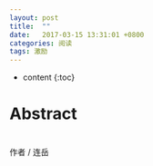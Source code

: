 ```yaml
---
layout: post
title:  ""
date:   2017-03-15 13:31:01 +0800
categories: 阅读
tags: 激励
---
```


* content
{:toc}


# Abstract

# 

   作者  /  连岳


  [1]: http://mp.weixin.qq.com/s/BfSn4RgaFqfNFVIuePeiug

